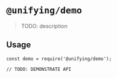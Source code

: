 # `@unifying/demo`

> TODO: description

## Usage

```
const demo = require('@unifying/demo');

// TODO: DEMONSTRATE API
```
